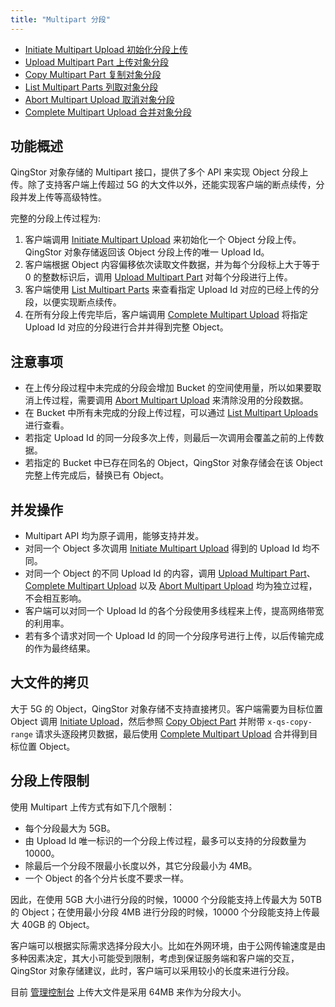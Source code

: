 ```yaml
---
title: "Multipart 分段"
---
```


- [Initiate Multipart Upload 初始化分段上传](initiate/)
- [Upload Multipart Part 上传对象分段](upload/)
- [Copy Multipart Part 复制对象分段](copy/)
- [List Multipart Parts 列取对象分段](list/)
- [Abort Multipart Upload 取消对象分段](abort/)
- [Complete Multipart Upload 合并对象分段](complete/)

## 功能概述

QingStor 对象存储的 Multipart 接口，提供了多个 API 来实现 Object 分段上传。除了支持客户端上传超过 5G 的大文件以外，还能实现客户端的断点续传，分段并发上传等高级特性。

完整的分段上传过程为:

1. 客户端调用 [Initiate Multipart Upload](initiate/) 来初始化一个 Object 分段上传。QingStor 对象存储返回该 Object 分段上传的唯一 Upload Id。
2. 客户端根据 Object 内容偏移依次读取文件数据，并为每个分段标上大于等于 0 的整数标识后，调用 [Upload Multipart Part](upload/) 对每个分段进行上传。
3. 客户端使用 [List Multipart Parts](list/) 来查看指定 Upload Id 对应的已经上传的分段，以便实现断点续传。
4. 在所有分段上传完毕后，客户端调用 [Complete Multipart Upload](complete/) 将指定 Upload Id 对应的分段进行合并并得到完整 Object。

## 注意事项
- 在上传分段过程中未完成的分段会增加 Bucket 的空间使用量，所以如果要取消上传过程，需要调用 [Abort Multipart Upload](abort/) 来清除没用的分段数据。
- 在 Bucket 中所有未完成的分段上传过程，可以通过 [List Multipart Uploads](/storage/object-storage/api/bucket/basic_opt/list_multipart_uploads/) 进行查看。
- 若指定 Upload Id 的同一分段多次上传，则最后一次调用会覆盖之前的上传数据。
- 若指定的 Bucket 中已存在同名的 Object，QingStor 对象存储会在该 Object 完整上传完成后，替换已有 Object。

## 并发操作

- Multipart API 均为原子调用，能够支持并发。
- 对同一个 Object 多次调用 [Initiate Multipart Upload](initiate/) 得到的 Upload Id 均不同。
- 对同一个 Object 的不同 Upload Id 的内容，调用 [Upload Multipart Part](upload/)、[Complete Multipart Upload](complete/) 以及 [Abort Multipart Upload](abort/) 均为独立过程，不会相互影响。
- 客户端可以对同一个 Upload Id 的各个分段使用多线程来上传，提高网络带宽的利用率。
- 若有多个请求对同一个 Upload Id 的同一个分段序号进行上传，以后传输完成的作为最终结果。


## 大文件的拷贝

大于 5G 的 Object，QingStor 对象存储不支持直接拷贝。客户端需要为目标位置 Object 调用 [Initiate Upload](initiate/)，然后参照 [Copy Object Part](copy/) 并附带 `x-qs-copy-range` 请求头逐段拷贝数据，最后使用 [Complete Multipart Upload](complete/) 合并得到目标位置 Object。

## 分段上传限制

使用 Multipart 上传方式有如下几个限制：

- 每个分段最大为 5GB。
- 由 Upload Id 唯一标识的一个分段上传过程，最多可以支持的分段数量为 10000。
- 除最后一个分段不限最小长度以外，其它分段最小为 4MB。
- 一个 Object 的各个分片长度不要求一样。

因此，在使用 5GB 大小进行分段的时候，10000 个分段能支持上传最大为 50TB 的 Object；在使用最小分段 4MB 进行分段的时候，10000 个分段能支持上传最大 40GB 的 Object。

客户端可以根据实际需求选择分段大小。比如在外网环境，由于公网传输速度是由多种因素决定，其大小可能受到限制，考虑到保证服务端和客户端的交互，QingStor 对象存储建议，此时，客户端可以采用较小的长度来进行分段。

目前 [管理控制台](https://console.qingcloud.com/) 上传大文件是采用 64MB 来作为分段大小。
